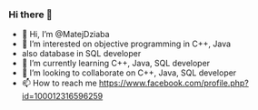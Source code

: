 ### Hi there 👋

- 👋 Hi, I’m @MatejDziaba
- 👀 I’m interested on objective programming in C++, Java
-    also database in SQL developer
- 🌱 I’m currently learning C++, Java, SQL developer
- 💞️ I’m looking to collaborate on C++, Java, SQL developer
- 📫 How to reach me https://www.facebook.com/profile.php?id=100012316596259
